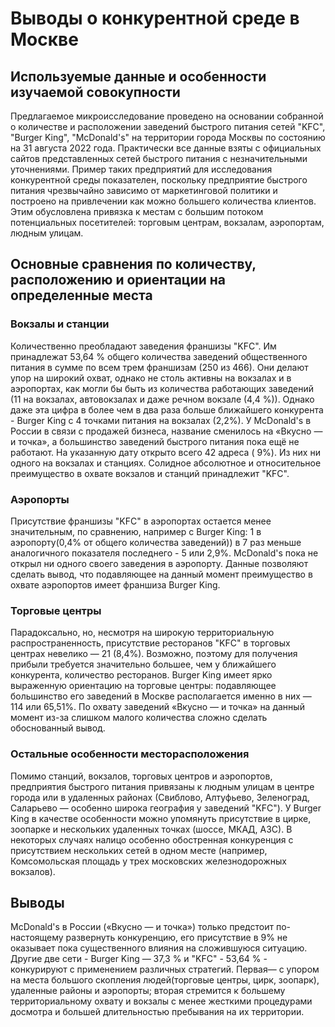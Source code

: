 # Выводы о конкурентной среде в Москве
## Используемые данные и особенности изучаемой совокупности
Предлагаемое микроисследование проведено на основании собранной о количестве и расположении заведений быстрого питания сетей "KFC", "Burger King", "McDonald's" на территории города Москвы по состоянию на 31 августа 2022 года. Практически все данные взяты с официальных сайтов представленных сетей быстрого питания с незначительными уточнениями.
Пример таких предприятий для исследования конкурентной среды показателен, поскольку предприятие быстрого питания чрезвычайно зависимо от маркетинговой политики и построено на привлечении как можно большего количества клиентов. 
Этим обусловлена привязка к местам с большим потоком потенциальных посетителей: торговым центрам, вокзалам, аэропортам, людным улицам. 
## Основные сравнения по количеству, расположению и ориентации на определенные места
### Вокзалы и станции
Количественно преобладают заведения франшизы "KFC". Им принадлежат 53,64 % общего количества заведений общественного питания в сумме по всем трем франшизам (250 из 466). Они делают упор на широкий охват, однако не столь активны на вокзалах и в аэропортах, как могли бы быть из количества работающих заведений (11 на вокзалах, автовокзалах и даже речном вокзале (4,4 %)). Однако даже эта цифра в более чем в два раза больше ближайшего конкурента - Burger King с 4 точками питания  на вокзалах (2,2%). У McDonald's в России в связи с продажей бизнеса, название сменилось на «Вкусно — и точка», а большинство заведений быстрого питания пока ещё не работают. На указанную дату открыто всего 42 адреса ( 9%). Из них ни одного на вокзалах и станциях. Солидное абсолютное и относительное преимущество в охвате вокзалов и станций принадлежит "KFC". 
### Аэропорты
Присутствие франшизы "KFC" в аэропортах остается менее значительным, по сравнению, например с Burger King: 1 в аэропорту(0,4% от общего количества заведений)) в 7 раз меньше  аналогичного показателя последнего - 5 или 2,9%.  McDonald's пока не открыл ни одного своего заведения в аэропорту. Данные позволяют сделать вывод, что подавляющее на данный момент преимущество в охвате аэропортов имеет франшиза Burger King. 
### Торговые центры
Парадоксально, но, несмотря на широкую территориальную распространенность, присутствие ресторанов "KFC" в торговых центрах невелико — 21 (8,4%). Возможно, поэтому для получения прибыли требуется значительно большее, чем у ближайшего конкурента, количество ресторанов. Burger King имеет ярко выраженную ориентацию на торговые центры: подавляющее большинство его заведений в Москве располагается именно в них — 114 или 65,51%.  По охвату заведений  «Вкусно — и точка» на данный момент из-за слишком малого количества сложно сделать обоснованный вывод.
### Остальные особенности месторасположения
Помимо станций, вокзалов, торговых центров и аэропортов, предприятия быстрого питания привязаны к людным улицам в центре города или в удаленных районах (Свиблово, Алтуфьево, Зеленоград, Саларьево — особенно широка география у заведений "KFC"). У Burger King в качестве особенности можно упомянуть присутствие в цирке, зоопарке и нескольких удаленных точках (шоссе, МКАД, АЗС). В некоторых случаях налицо особенно обостренная конкуренция с присутствием нескольких сетей в одном месте (например, Комсомольская площадь у трех московских железнодорожных вокзалов). 
## Выводы
McDonald's в России («Вкусно — и точка») только предстоит по-настоящему развернуть конкуренцию, его присутствие в 9% не оказывает пока существенного влияния на сложившуюся ситуацию. Другие две сети - Burger King — 37,3 % и "KFC" -  53,64 % - конкурируют с применением различных стратегий. Первая— с упором на места большого скопления людей(торговые центры, цирк, зоопарк), удаленные районы и аэропорты; вторая стремится к большему территориальному охвату и вокзалы с менее жесткими процедурами досмотра и большей длительностью пребывания на их территории.
